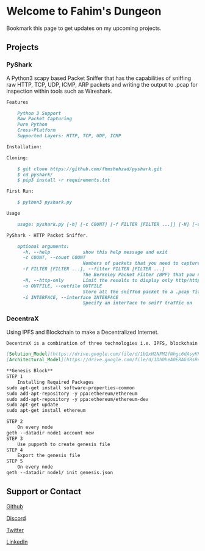 # Welcome to Fahim's Dungeon

Bookmark this page to get updates on my upcoming projects.

## Projects


### PyShark

A Python3 scapy based Packet Sniffer that has the capabilities of sniffing raw HTTP, TCP, UDP, ICMP, ARP packets and writing the output to .pcap for inspection within tools such as Wireshark.
```markdown
Features

    Python 3 Support
    Raw Packet Capturing
    Pure Python
    Cross-Platform
    Supported Layers: HTTP, TCP, UDP, ICMP

Installation:

Cloning:

    $ git clone https://github.com/fhmshehzad/pyshark.git
    $ cd pyshark/
    $ pip3 install -r requirements.txt

First Run:

    $ python3 pyshark.py

Usage

    usage: pyshark.py [-h] [-c COUNT] [-f FILTER [FILTER ...]] [-H] [-o OUTFILE] [-i INTERFACE]

PyShark - HTTP Packet Sniffer.

    optional arguments:
      -h, --help            show this help message and exit
      -c COUNT, --count COUNT
                            Numbers of packets that you need to capture (0 = Infinity)
      -f FILTER [FILTER ...], --filter FILTER [FILTER ...]
                            The Berkeley Packet Filter (BPF) that you need to set. (Default is: 'port 80 and tcp') NOTE: You need to Specify them as a string
      -H, --http-only       Limit the results to display only http/https packets
      -o OUTFILE, --outfile OUTFILE
                            Store all the sniffed packet to a .pcap file (You don't need Specify the extension, just the file name.)
      -i INTERFACE, --interface INTERFACE
                            Specify an interface to sniff traffic on
```


### DecentraX

Using IPFS and Blockchain to make a Decentralized Internet.

```markdown
DecentraX is a combination of three technologies i.e. IPFS, blockchain and encryption. Data is encrypted and uploaded on the IPFS network where it is identified by its cryptographic hash. This hash value is then stored on a blockchain so it can't be modified or deleted. In case of any unauthorized access or alteration of the content from other nodes, a new hash value is created which signals that the integrity of data is no longer preserved. Moreover, objects on the IPFS network are replicated automatically. If some gateway nodes stop working due to errors or network attacks, users can access the other nodes. Contents are delivered from the closest peers that possess a copy of the contents thus making sure that the data is available at all times. An architecture diagram of DecentraX is given below.

[Solution_Model](https://drive.google.com/file/d/1bQxH2NFM2fNhgc6dAsyKPVCNOAEj7ocu/view?usp=sharing)
[Architectural_Model](https://drive.google.com/file/d/1Dh0heA0ERAGdRsReTPb0wW4jUTJcg7GH/view?usp=sharing)

**Genesis Block**
STEP 1
    Installing Required Packages
sudo apt-get install software-properties-common
sudo add-apt-repository -y ppa:ethereum/ethereum
sudo add-apt-repository -y ppa:ethereum/ethereum-dev
sudo apt-get update
sudo apt-get install ethereum

STEP 2
    On every node
geth --datadir node1 account new
STEP 3
    Use puppeth to create genesis file 
STEP 4
    Export the genesis file
STEP 5
    On every node
geth --datadir node1/ init genesis.json
```

## Support or Contact

[Github](https://github.com/fhmshehzad)

[Discord](https://discordapp.com/users/docparadox42026)

[Twitter](https://twitter.com/fhm_sh)

[LinkedIn](https://www.linkedin.com/in/fahim-shehzad/)
